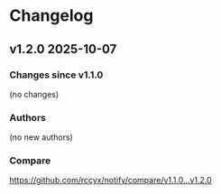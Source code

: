 # Changelog

## v1.2.0 2025-10-07

### Changes since v1.1.0
(no changes)

### Authors
(no new authors)

### Compare
https://github.com/rccyx/notify/compare/v1.1.0...v1.2.0

